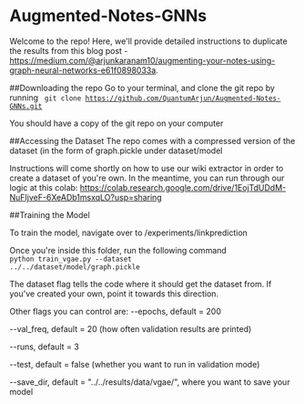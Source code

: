 # Augmented-Notes-GNNs

Welcome to the repo! Here, we'll provide detailed instructions to duplicate the results from this blog post - https://medium.com/@arjunkaranam10/augmenting-your-notes-using-graph-neural-networks-e61f0898033a. 

##Downloading the repo 
Go to your terminal, and clone the git repo by running <code> git clone https://github.com/QuantumArjun/Augmented-Notes-GNNs.git </code>

You should have a copy of the git repo on your computer

##Accessing the Dataset
The repo comes with a compressed version of the dataset (in the form of graph.pickle under dataset/model

Instructions will come shortly on how to use our wiki extractor in order to create a dataset of you're own. In the meantime, you can run through our logic at this colab: https://colab.research.google.com/drive/1EojTdUDdM-NuFIjveF-6XeADb1msxqLO?usp=sharing

##Training the Model

To train the model, navigate over to /experiments/linkprediction

Once you're inside this folder, run the following command
<code> python train_vgae.py --dataset ../../dataset/model/graph.pickle</code>

The dataset flag tells the code where it should get the dataset from. If you've created your own, point it towards this direction. 

Other flags you can control are:
--epochs, default = 200

--val_freq, default = 20 (how often validation results are printed)

--runs, default = 3

--test, default = false (whether you want to run in validation mode)

--save_dir, default = "../../results/data/vgae/", where you want to save your model 
